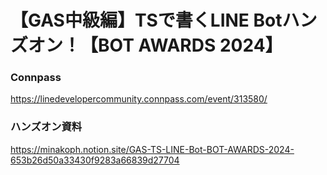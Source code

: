 # 【GAS中級編】TSで書くLINE Botハンズオン！【BOT AWARDS 2024】

### Connpass
https://linedevelopercommunity.connpass.com/event/313580/

### ハンズオン資料
https://minakoph.notion.site/GAS-TS-LINE-Bot-BOT-AWARDS-2024-653b26d50a33430f9283a66839d27704
